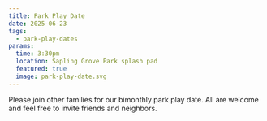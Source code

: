 ```yaml
---
title: Park Play Date
date: 2025-06-23
tags:
  - park-play-dates
params:
  time: 3:30pm
  location: Sapling Grove Park splash pad
  featured: true
  image: park-play-date.svg
---
```


Please join other families for our bimonthly park play date. All are welcome and feel free to invite friends and neighbors.
